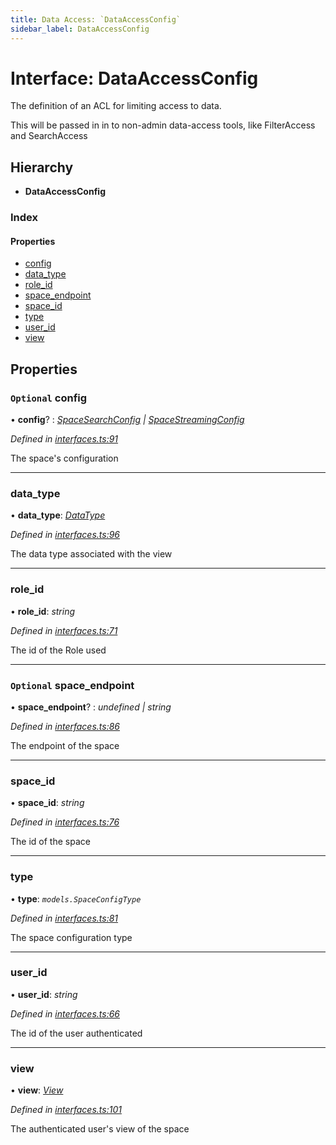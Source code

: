 ```yaml
---
title: Data Access: `DataAccessConfig`
sidebar_label: DataAccessConfig
---
```


# Interface: DataAccessConfig

The definition of an ACL for limiting access to data.

This will be passed in in to non-admin data-access tools,
like FilterAccess and SearchAccess

## Hierarchy

* **DataAccessConfig**

### Index

#### Properties

* [config](dataaccessconfig.md#optional-config)
* [data_type](dataaccessconfig.md#data_type)
* [role_id](dataaccessconfig.md#role_id)
* [space_endpoint](dataaccessconfig.md#optional-space_endpoint)
* [space_id](dataaccessconfig.md#space_id)
* [type](dataaccessconfig.md#type)
* [user_id](dataaccessconfig.md#user_id)
* [view](dataaccessconfig.md#view)

## Properties

### `Optional` config

• **config**? : *[SpaceSearchConfig](spacesearchconfig.md) | [SpaceStreamingConfig](spacestreamingconfig.md)*

*Defined in [interfaces.ts:91](https://github.com/terascope/teraslice/blob/6aab1cd2/packages/data-access/src/interfaces.ts#L91)*

The space's configuration

___

###  data_type

• **data_type**: *[DataType](datatype.md)*

*Defined in [interfaces.ts:96](https://github.com/terascope/teraslice/blob/6aab1cd2/packages/data-access/src/interfaces.ts#L96)*

The data type associated with the view

___

###  role_id

• **role_id**: *string*

*Defined in [interfaces.ts:71](https://github.com/terascope/teraslice/blob/6aab1cd2/packages/data-access/src/interfaces.ts#L71)*

The id of the Role used

___

### `Optional` space_endpoint

• **space_endpoint**? : *undefined | string*

*Defined in [interfaces.ts:86](https://github.com/terascope/teraslice/blob/6aab1cd2/packages/data-access/src/interfaces.ts#L86)*

The endpoint of the space

___

###  space_id

• **space_id**: *string*

*Defined in [interfaces.ts:76](https://github.com/terascope/teraslice/blob/6aab1cd2/packages/data-access/src/interfaces.ts#L76)*

The id of the space

___

###  type

• **type**: *`models.SpaceConfigType`*

*Defined in [interfaces.ts:81](https://github.com/terascope/teraslice/blob/6aab1cd2/packages/data-access/src/interfaces.ts#L81)*

The space configuration type

___

###  user_id

• **user_id**: *string*

*Defined in [interfaces.ts:66](https://github.com/terascope/teraslice/blob/6aab1cd2/packages/data-access/src/interfaces.ts#L66)*

The id of the user authenticated

___

###  view

• **view**: *[View](view.md)*

*Defined in [interfaces.ts:101](https://github.com/terascope/teraslice/blob/6aab1cd2/packages/data-access/src/interfaces.ts#L101)*

The authenticated user's view of the space
